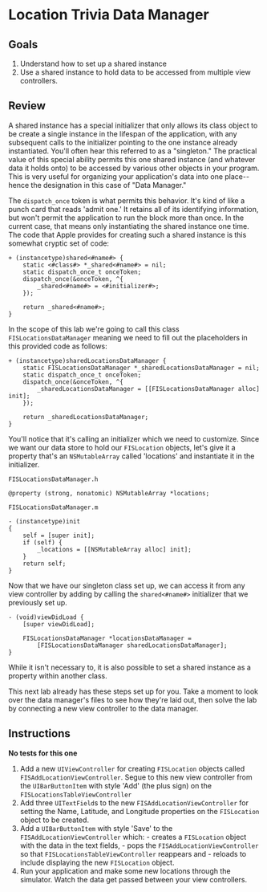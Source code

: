# Location Trivia Data Manager

## Goals

1. Understand how to set up a shared instance
1. Use a shared instance to hold data to be accessed from multiple view controllers.

## Review

A shared instance has a special initializer that only allows its class object to be create a single instance in the lifespan of the application, with any subsequent calls to the initializer pointing to the one instance already instantiated. You'll often hear this referred to as a "singleton." The practical value of this special ability permits this one shared instance (and whatever data it holds onto) to be accessed by various other objects in your program. This is very useful for organizing your application's data into one place--hence the designation in this case of "Data Manager."

The `dispatch_once` token is what permits this behavior. It's kind of like a punch card that reads 'admit one.' It retains all of its identifying information, but won't permit the application to run the block more than once. In the current case, that means only instantiating the shared instance one time. The code that Apple provides for creating such a shared instance is this somewhat cryptic set of code: 

```objc
+ (instancetype)shared<#name#> {
    static <#class#> *_shared<#name#> = nil;
    static dispatch_once_t onceToken;
    dispatch_once(&onceToken, ^{
        _shared<#name#> = <#initializer#>;
    });

    return _shared<#name#>;
}
```

In the scope of this lab we're going to call this class `FISLocationsDataManager` meaning we need to fill out the placeholders in this provided code as follows:

```objc
+ (instancetype)sharedLocationsDataManager {
    static FISLocationsDataManager *_sharedLocationsDataManager = nil;
    static dispatch_once_t onceToken;
    dispatch_once(&onceToken, ^{
        _sharedLocationsDataManager = [[FISLocationsDataManager alloc] init];
    });

    return _sharedLocationsDataManager;
}
```
You'll notice that it's calling an initializer which we need to customize. Since we want our data store to hold our `FISLocation` objects, let's give it a property that's an `NSMutableArray` called 'locations' and instantiate it in the initializer.

```objc
FISLocationsDataManager.h

@property (strong, nonatomic) NSMutableArray *locations;
```

```objc
FISLocationsDataManager.m

- (instancetype)init
{
    self = [super init];
    if (self) {
        _locations = [[NSMutableArray alloc] init];
    }
    return self;
}
```
Now that we have our singleton class set up, we can access it from any view controller by adding by calling the `shared<#name#>` initializer that we previously set up.

```objc
- (void)viewDidLoad {
	[super viewDidLoad];
	
    FISLocationsDataManager *locationsDataManager = 
        [FISLocationsDataManager sharedLocationsDataManager];
}
```
While it isn't necessary to, it is also possible to set a shared instance as a property within another class.

This next lab already has these steps set up for you. Take a moment to look over the data manager's files to see how they're laid out, then solve the lab by connecting a new view controller to the data manager.

## Instructions

  **No tests for this one**

  1. Add a new `UIViewController` for creating `FISLocation` objects called `FISAddLocationViewController`. Segue to this new view controller from the `UIBarButtonItem` with style 'Add' (the plus sign) on the `FISLocationsTableViewController`
  1. Add three `UITextField`s to the new `FISAddLocationViewController` for setting the Name, Latitude, and Longitude properties on the `FISLocation` object to be created.
  1. Add a `UIBarButtonItem` with style 'Save' to the `FISAddLocationViewController` which:
  	- creates a `FISLocation` object with the data in the text fields, 
  	- pops the `FISAddLocationViewController` so that `FISLocationsTableViewController` reappears and 
  	- reloads to include displaying the new `FISLocation` object.
  1. Run your application and make some new locations through the simulator. Watch the data get passed between your view controllers.
